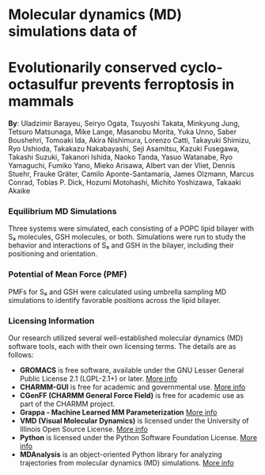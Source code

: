 # Molecular dynamics (MD) simulations data of 
# Evolutionarily conserved cyclo-octasulfur prevents ferroptosis in mammals

**By**: Uladzimir Barayeu, Seiryo Ogata, Tsuyoshi Takata, Minkyung Jung, Tetsuro Matsunaga, Mike Lange, Masanobu Morita, Yuka Unno, Saber Boushehri, Tomoaki Ida, Akira Nishimura, Lorenzo Catti, Takayuki Shimizu, Ryo Ushioda, Takakazu Nakabayashi, Seji Asamitsu, Kazuki Fusegawa, Takashi Suzuki, Takanori Ishida, Naoko Tanda, Yasuo Watanabe, Ryo Yamaguchi, Fumiko Yano, Mieko Arisawa, Albert van der Vliet, Dennis Stuehr, Frauke Gräter, Camilo Aponte-Santamaría, James Olzmann, Marcus Conrad, Tobias P. Dick, Hozumi Motohashi, Michito Yoshizawa, Takaaki Akaike

### Equilibrium MD Simulations
Three systems were simulated, each consisting of a POPC lipid bilayer with S₈ molecules, GSH molecules, or both. 
Simulations were run to study the behavior and interactions of S₈ and GSH in the bilayer, including their positioning and orientation. 

### Potential of Mean Force (PMF)
PMFs for S₈ and GSH were calculated using umbrella sampling MD simulations to identify favorable positions across the lipid bilayer.

### Licensing Information

Our research utilized several well-established molecular dynamics (MD) software tools, each with their own licensing terms. 
The details are as follows:

- **GROMACS** is free software, available under the GNU Lesser General Public License 2.1 (LGPL-2.1+) or later. [More info](https://bioexcel.eu/software/licenses/#gromacs)
- **CHARMM-GUI** is free for academic and governmental use. [More info](https://www.charmm-gui.org/?doc=license_cgui)
- **CGenFF (CHARMM General Force Field)** is free for academic use as part of the CHARMM project.   <!--  [More info](https://www.charmm.org/cgenff/) -->
- **Grappa - Machine Learned MM Parameterization** [More info](https://github.com/graeter-group/grappa/tree/main)
- **VMD (Visual Molecular Dynamics)** is licensed under the University of Illinois Open Source License. [More info](https://www.ks.uiuc.edu/Research/vmd/current/LICENSE.html) 
- **Python** is licensed under the Python Software Foundation License. [More info](https://docs.python.org/3/license.html)
- **MDAnalysis** is an object-oriented Python library for analyzing trajectories from molecular dynamics (MD) simulations. [More info](https://github.com/MDAnalysis/mdanalysis/blob/develop/LICENSE)

